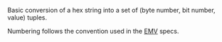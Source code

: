 Basic conversion of a hex string into a set of (byte number, bit number, value) tuples.

Numbering follows the convention used in the [EMV](http://en.wikipedia.org/wiki/EMV) specs.
